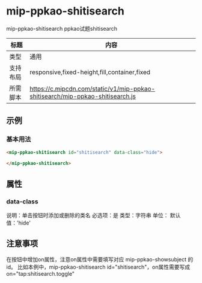 # mip-ppkao-shitisearch

mip-ppkao-shitisearch ppkao试题shitisearch

标题|内容
----|----
类型|通用
支持布局|responsive,fixed-height,fill,container,fixed
所需脚本|https://c.mipcdn.com/static/v1/mip-ppkao-shitisearch/mip-ppkao-shitisearch.js

## 示例

### 基本用法
```html
<mip-ppkao-shitisearch id="shitisearch" data-class="hide">
    
</mip-ppkao-shitisearch>
```
## 属性

### data-class
说明：单击按钮时添加或删除的类名
必选项：是
类型：字符串
单位：
默认值：'hide'


## 注意事项
在按钮中增加on属性，注意on属性中需要填写对应 mip-ppkao-showsubject 的id。
比如本例中，mip-ppkao-shitisearch id="shitisearch"，on属性需要写成on="tap:shitisearch.toggle"